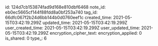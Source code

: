 id: 124d7cb153874fad9d168e810dbf6468
note_id: eb0ec5665cf144f88fdd8a0bf253a740
tag_id: 66dfc067f2b24d6bb144b0d0760eef1c
created_time: 2021-05-15T03:42:19.299Z
updated_time: 2021-05-15T03:42:19.299Z
user_created_time: 2021-05-15T03:42:19.299Z
user_updated_time: 2021-05-15T03:42:19.299Z
encryption_cipher_text: 
encryption_applied: 0
is_shared: 0
type_: 6